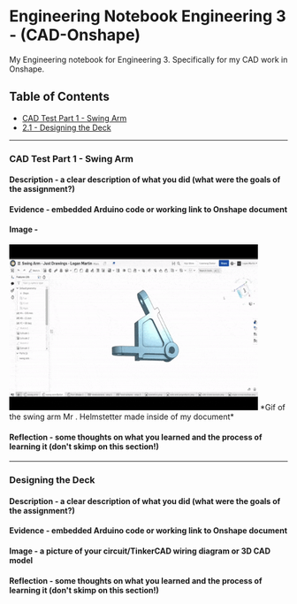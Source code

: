 # Engineering Notebook Engineering 3 - (CAD-Onshape)
My Engineering notebook for Engineering 3. Specifically for my CAD work in Onshape.

 <!-- Make sure to use all lowercase in the blue part and don't use: #, . -->

## Table of Contents
* [CAD Test Part 1 - Swing Arm](#cad-test-part-1---swing-arm)
* [2.1 - Designing the Deck](#designing-the-deck)

---
### CAD Test Part 1 - Swing Arm

#### Description - a clear description of what you did (what were the goals of the assignment?)
#### Evidence - embedded Arduino code or working link to Onshape document
#### Image - 
<img src="https://github.com/Logan-Martin/Engineering-Notebook-Eng3-CAD-Onshape/blob/main/ezgif.com-gif-maker%20(1).gif" width="450" height="300">
*Gif of the swing arm Mr . Helmstetter made inside of my document*

#### Reflection - some thoughts on what you learned and the process of learning it (don't skimp on this section!)
---
### Designing the Deck

#### Description - a clear description of what you did (what were the goals of the assignment?)
#### Evidence - embedded Arduino code or working link to Onshape document
#### Image - a picture of your circuit/TinkerCAD wiring diagram or 3D CAD model
#### Reflection - some thoughts on what you learned and the process of learning it (don't skimp on this section!)
